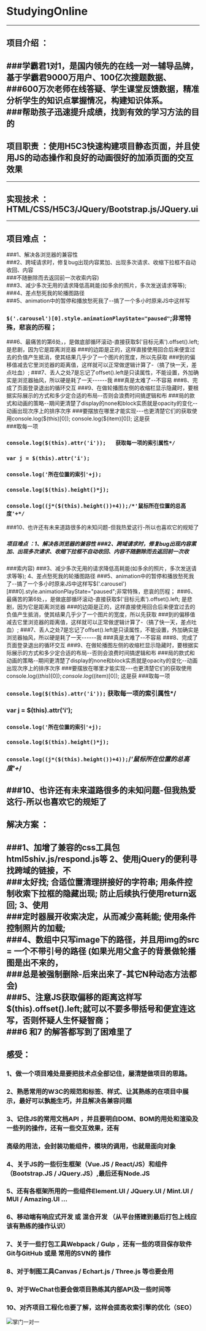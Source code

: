 # **StudyingOnline**
-------
## 项目介绍 ：
###学霸君1对1，是国内领先的在线一对一辅导品牌，基于学霸君9000万用户、100亿次搜题数据、    
###600万次老师在线答疑、学生课堂反馈数据，精准分析学生的知识点掌握情况，构建知识体系。  
###帮助孩子迅速提升成绩，找到有效的学习方法的目的  
----------
## 项目职责 ：使用H5C3快速构建项目静态页面，并且使用JS的动态操作和良好的动画很好的加添页面的交互效果  
------
## 实现技术 ：HTML/CSS/H5C3/JQuery/Bootstrap.js/JQuery.ui  
-----
## 项目难点 ：
###1、解决各浏览器的兼容性   
###2、跨域请求时，修复bug出现内容累加、出现多次请求、收缩下拉框不自动收回、内容  
###不随删除而去返回前一次收索内容)     
###3、减少多次无用的请求降低高耗能(如多余的照片，多次发送请求等等);     
###4、差点愁死我的轮播图路径     
###5、animation中的暂停和播放愁死我了--搞了一个多小时原来JS中这样写   
### `$('.carousel')[0].style.animationPlayState="paused"`;非常特殊，悲哀的历程；  
###6、最痛苦的第6处，，是做底部循环滚动-直接获取$('目标元素').offset().left; 是悲剧，因为它是距离浏览器     
###的边距是正的，这样直接使用回合后来便宜过去的负值产生抵消，使其结果几乎少了一个图片的宽度，所以先获取     
###到的偏移值减去它里浏览器的距离值，这样就可以正常做逻辑计算了-（搞了快一天，差点吐血）;     
###7、丢人之处7是忘记了offset().left是只读属性，不能设置，外加确实是浏览器抽风，所以硬是耗了一天------我  
###真是太难了--不容易    
###8、完成了页面登录退出的循环交互     
###9、在做轮播图左侧的收缩栏显示隐藏时，要根据实际展示的方式和多少定合适的布局--否则会浪费时间搞逻辑和布  
###局的款式和动画的策略--期间更清楚了display的none和block实质就是opacity的变化--动画出现次序上的排序次序  
###要摆放在哪里才能实现---也更清楚它们的获取使用console.log($(this)[0]); console.log($(item)[0]); 这是获  
###取每一项     
###	`console.log($(this).attr('i'));   获取每一项的索引属性*/`   
###    `var j = $(this).attr('i');`
###	`console.log('所在位置的索引'+j);`
###	`console.log($(this).height()*j);`
###	`console.log((j*($(this).height())+4));/*'鼠标所在位置的总高度'+*/` 
###10、也许还有未来道路很多的未知问题-但我热爱这行-所以也喜欢它的规矩了     
###
##### 项目难点 ：1、解决各浏览器的兼容性   ###2、跨域请求时，修复bug出现内容累加、出现多次请求、收缩下拉框不自动收回、内容不随删除而去返回前一次收
###索内容) 
###3、减少多次无用的请求降低高耗能(如多余的照片，多次发送请求等等); 4、差点愁死我的轮播图路径  ###5、animation中的暂停和播放愁死我了--搞了一个多小时原来JS中这样写$('.carousel')[###0].style.animationPlayState="paused";非常特殊，悲哀的历程；
###6、最痛苦的第6处，，是做底部循环滚动-直接获取$('目标元素').offset().left; 是悲剧，因为它是距离浏览器
###的边距是正的，这样直接使用回合后来便宜过去的负值产生抵消，使其结果几乎少了一个图片的宽度，所以先获取
###到的偏移值减去它里浏览器的距离值，这样就可以正常做逻辑计算了-（搞了快一天，差点吐血）;
###7、丢人之处7是忘记了offset().left是只读属性，不能设置，外加确实是浏览器抽风，所以硬是耗了一天------我
###真是太难了--不容易
###8、完成了页面登录退出的循环交互
###9、在做轮播图左侧的收缩栏显示隐藏时，要根据实际展示的方式和多少定合适的布局--否则会浪费时间搞逻辑和布
###局的款式和动画的策略--期间更清楚了display的none和block实质就是opacity的变化--动画出现次序上的排序次序
###要摆放在哪里才能实现---也更清楚它们的获取使用console.log($(this)[0]); console.log($(item)[0]); 这是获
###取每一项
###	`console.log($(this).attr('i'));`   获取每一项的索引属性*/
###        var j = $(this).attr('i');
###	`console.log('所在位置的索引'+j);`
###	`console.log($(this).height()*j);`  
###	`console.log((j*($(this).height())+4));`/*'鼠标所在位置的总高度'+*/   
###10、也许还有未来道路很多的未知问题-但我热爱这行-所以也喜欢它的规矩了     
-----
## 解决方案 ：
###1、加增了兼容的css工具包html5shiv.js/respond.js等 2、使用jQuery的便利寻找跨域的链接，不  
###太好找; 合适位置清理拼接好的字符串; 用条件控制收索下拉框的隐藏出现; 防止后续执行使用return返回; 3、使用  
###定时器展开收索决定，从而减少高耗能; 使用条件控制照片的加载;    
###4、数组中只写image下的路径，并且用img的src = 一个不带引号的路径 (如果光用父盒子的背景做轮播图是出不来的，  
###总是被强制删除-后来出来了-其它N种动态方法都会)   
###5、注意JS获取偏移的距离这样写 $(this).offset().left;就可以不要多带括号和便宜连这写，否则怀疑人生怀疑智商；  
###6 和7 的解答都写到了困难里了    
-----
## 感受：
###      1、做一个项目难处是要把技术点全部记住，屡清楚做项目的思路。  
###		 2、熟悉常用的W3C的规范和标签、样式、让其熟练的在项目中展示，最好可以孰能生巧，并且解决各兼容问题        
###		 3、记住JS的常用文档API ，并且要明白DOM、BOM的用处和渲染及一些列的操作，还有一些交互效果，还有  
###		 高级的用法，会封装功能组件，模块的调用，也就是面向对象  
###		 4、关于JS的一些衍生框架（Vue.JS / React/JS）和组件（Bootstrap.JS / JQuery.JS）,最后还有Node.JS  
###		 5、还有各框架所用的一些组件Element.UI / JQuery.UI / Mint.UI / MUI / Amazing.UI ...  
###		 6、移动端有响应式开发 或 混合开发 （从平台搭建到最后打包上线应该有熟练的操作认识）  
###		 7、关于一些打包工具Webpack / Gulp ，还有一些的项目保存软件Git与GitHub 或是 常用的SVN的 操作  
###		 8、对于制图工具Canvas / Echart.js / Three.js 等也要会用  
###		 9、对于WeChat也要会做项目熟练其内部API及一些时间等  
###		 10、对齐项目工程化也要了解，这样会提高收索引擎的优化（SEO）   


![掌门一对一](./images/掌门一对一.png)  

